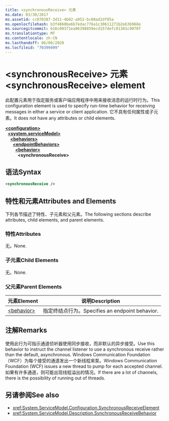 ```yaml
---
title: <synchronousReceive> 元素
ms.date: 03/30/2017
ms.assetid: cc070387-3d11-4b02-a952-bc08ad2df05a
ms.openlocfilehash: b3f4860be6b7edac776a1c30611271b2eb36968e
ms.sourcegitcommit: b16c00371ea06398859ecd157defc81301c9070f
ms.translationtype: MT
ms.contentlocale: zh-CN
ms.lasthandoff: 06/06/2020
ms.locfileid: "70399499"
---
```

# <a name="synchronousreceive-element"></a><span data-ttu-id="6f467-102">\<synchronousReceive> 元素</span><span class="sxs-lookup"><span data-stu-id="6f467-102">\<synchronousReceive> element</span></span>
<span data-ttu-id="6f467-103">此配置元素用于指定服务或客户端应用程序中用来接收消息的运行时行为。</span><span class="sxs-lookup"><span data-stu-id="6f467-103">This configuration element is used to specify run-time behavior for receiving messages in either a service or client application.</span></span> <span data-ttu-id="6f467-104">它不具有任何属性或子元素。</span><span class="sxs-lookup"><span data-stu-id="6f467-104">It does not have any attributes or child elements.</span></span>  
  
[**\<configuration>**](../configuration-element.md)\
&nbsp;&nbsp;[**\<system.serviceModel>**](system-servicemodel.md)\
&nbsp;&nbsp;&nbsp;&nbsp;[**\<behaviors>**](behaviors.md)\
&nbsp;&nbsp;&nbsp;&nbsp;&nbsp;&nbsp;[**\<endpointBehaviors>**](endpointbehaviors.md)\
&nbsp;&nbsp;&nbsp;&nbsp;&nbsp;&nbsp;&nbsp;&nbsp;[**\<behavior>**](behavior-of-endpointbehaviors.md)\
&nbsp;&nbsp;&nbsp;&nbsp;&nbsp;&nbsp;&nbsp;&nbsp;&nbsp;&nbsp;**\<synchronousReceive>**  
  
## <a name="syntax"></a><span data-ttu-id="6f467-105">语法</span><span class="sxs-lookup"><span data-stu-id="6f467-105">Syntax</span></span>  
  
```xml  
<synchronousReceive />
```  
  
## <a name="attributes-and-elements"></a><span data-ttu-id="6f467-106">特性和元素</span><span class="sxs-lookup"><span data-stu-id="6f467-106">Attributes and Elements</span></span>  
 <span data-ttu-id="6f467-107">下列各节描述了特性、子元素和父元素。</span><span class="sxs-lookup"><span data-stu-id="6f467-107">The following sections describe attributes, child elements, and parent elements.</span></span>  
  
### <a name="attributes"></a><span data-ttu-id="6f467-108">特性</span><span class="sxs-lookup"><span data-stu-id="6f467-108">Attributes</span></span>  
 <span data-ttu-id="6f467-109">无。</span><span class="sxs-lookup"><span data-stu-id="6f467-109">None.</span></span>  
  
### <a name="child-elements"></a><span data-ttu-id="6f467-110">子元素</span><span class="sxs-lookup"><span data-stu-id="6f467-110">Child Elements</span></span>  
 <span data-ttu-id="6f467-111">无。</span><span class="sxs-lookup"><span data-stu-id="6f467-111">None.</span></span>  
  
### <a name="parent-elements"></a><span data-ttu-id="6f467-112">父元素</span><span class="sxs-lookup"><span data-stu-id="6f467-112">Parent Elements</span></span>  
  
|<span data-ttu-id="6f467-113">元素</span><span class="sxs-lookup"><span data-stu-id="6f467-113">Element</span></span>|<span data-ttu-id="6f467-114">说明</span><span class="sxs-lookup"><span data-stu-id="6f467-114">Description</span></span>|  
|-------------|-----------------|  
|[\<behavior>](behavior-of-endpointbehaviors.md)|<span data-ttu-id="6f467-115">指定终结点行为。</span><span class="sxs-lookup"><span data-stu-id="6f467-115">Specifies an endpoint behavior.</span></span>|  
  
## <a name="remarks"></a><span data-ttu-id="6f467-116">注解</span><span class="sxs-lookup"><span data-stu-id="6f467-116">Remarks</span></span>  
 <span data-ttu-id="6f467-117">使用此行为可指示通道侦听器使用同步接收，而非默认的异步接受。</span><span class="sxs-lookup"><span data-stu-id="6f467-117">Use this behavior to instruct the channel listener to use a synchronous receive rather than the default, asynchronous.</span></span> <span data-ttu-id="6f467-118">Windows Communication Foundation （WCF）为每个接受的通道发出一个新线程来泵。</span><span class="sxs-lookup"><span data-stu-id="6f467-118">Windows Communication Foundation (WCF) issues a new thread to pump for each accepted channel.</span></span> <span data-ttu-id="6f467-119">如果有许多通道，则可能出现线程溢出的情况。</span><span class="sxs-lookup"><span data-stu-id="6f467-119">If there are a lot of channels, there is the possibility of running out of threads.</span></span>  
  
## <a name="see-also"></a><span data-ttu-id="6f467-120">另请参阅</span><span class="sxs-lookup"><span data-stu-id="6f467-120">See also</span></span>

- <xref:System.ServiceModel.Configuration.SynchronousReceiveElement>
- <xref:System.ServiceModel.Description.SynchronousReceiveBehavior>
